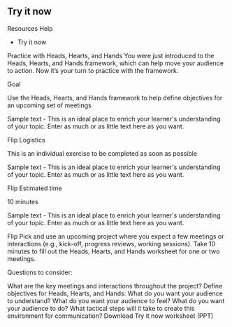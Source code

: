 ## Try it now
Resources	Help
* Try it now

Practice with Heads, Hearts, and Hands
You were just introduced to the Heads, Hearts, and Hands framework, which can help move your audience to action. Now it’s your turn to practice with the framework.

Goal

Use the Heads, Hearts, and Hands framework to help define objectives for an upcoming set of meetings

Sample text - This is an ideal place to enrich your learner's understanding of your topic. Enter as much or as little text here as you want.

Flip
Logistics

This is an individual exercise to be completed as soon as possible

Sample text - This is an ideal place to enrich your learner's understanding of your topic. Enter as much or as little text here as you want.

Flip
Estimated time

10 minutes

Sample text - This is an ideal place to enrich your learner's understanding of your topic. Enter as much or as little text here as you want.

Flip
Pick and use an upcoming project where you expect a few meetings or interactions (e.g., kick-off, progress reviews, working sessions). Take 10 minutes to fill out the Heads, Hearts, and Hands worksheet for one or two meetings.

Questions to consider:

What are the key meetings and interactions throughout the project?
Define objectives for Heads, Hearts, and Hands: What do you want your audience to understand? What do you want your audience to feel? What do you want your audience to do?
What tactical steps will it take to create this environment for communication?
Download Try it now worksheet (PPT)

